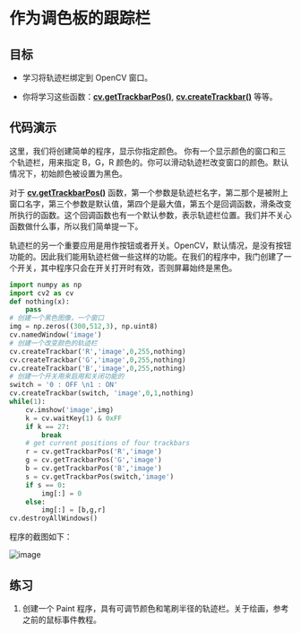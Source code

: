 # 作为调色板的跟踪栏


## 目标


* 学习将轨迹栏绑定到 OpenCV 窗口。

* 你将学习这些函数：**[cv.getTrackbarPos()](https://docs.opencv.org/4.0.0/d7/dfc/group__highgui.html#ga122632e9e91b9ec06943472c55d9cda8 "Returns the trackbar position. ")**, **[cv.createTrackbar()](https://docs.opencv.org/4.0.0/d7/dfc/group__highgui.html#gaf78d2155d30b728fc413803745b67a9b "Creates a trackbar and attaches it to the specified window. ")** 等等。


## 代码演示

这里，我们将创建简单的程序，显示你指定颜色。 你有一个显示颜色的窗口和三个轨迹栏，用来指定 B，G，R 颜色的。你可以滑动轨迹栏改变窗口的颜色。默认情况下，初始颜色被设置为黑色。

对于 **[cv.getTrackbarPos()](https://docs.opencv.org/4.0.0/d7/dfc/group__highgui.html#ga122632e9e91b9ec06943472c55d9cda8 "Returns the trackbar position. ")** 函数，第一个参数是轨迹栏名字，第二那个是被附上窗口名字，第三个参数是默认值，第四个是最大值，第五个是回调函数，滑条改变所执行的函数。这个回调函数也有一个默认参数，表示轨迹栏位置。我们并不关心函数做什么事，所以我们简单提一下。

轨迹栏的另一个重要应用是用作按钮或者开关。OpenCV，默认情况，是没有按钮功能的。因此我们能用轨迹栏做一些这样的功能。在我们的程序中，我门创建了一个开关，其中程序只会在开关打开时有效，否则屏幕始终是黑色。

```python
import numpy as np
import cv2 as cv
def nothing(x):
    pass
# 创建一个黑色图像，一个窗口
img = np.zeros((300,512,3), np.uint8)
cv.namedWindow('image')
# 创建一个改变颜色的轨迹栏
cv.createTrackbar('R','image',0,255,nothing)
cv.createTrackbar('G','image',0,255,nothing)
cv.createTrackbar('B','image',0,255,nothing)
# 创建一个开关用来启用和关闭功能的
switch = '0 : OFF \n1 : ON'
cv.createTrackbar(switch, 'image',0,1,nothing)
while(1):
    cv.imshow('image',img)
    k = cv.waitKey(1) & 0xFF
    if k == 27:
        break
    # get current positions of four trackbars
    r = cv.getTrackbarPos('R','image')
    g = cv.getTrackbarPos('G','image')
    b = cv.getTrackbarPos('B','image')
    s = cv.getTrackbarPos(switch,'image')
    if s == 0:
        img[:] = 0
    else:
        img[:] = [b,g,r]
cv.destroyAllWindows()
```

程序的截图如下：

![image](img/trackbar_screenshot.jpg)


## 练习


1. 创建一个 Paint 程序，具有可调节颜色和笔刷半径的轨迹栏。关于绘画，参考之前的鼠标事件教程。
